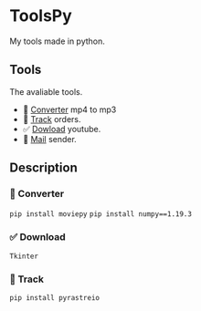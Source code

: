 # ToolsPy
My tools made in python.

## Tools
The avaliable tools.
- 🎵 <a href="https://github.com/vLeeH/ToolsPy/blob/main/ToolsPy/Converter/converter.py">Converter</a> mp4 to mp3 
- 🎯 <a href="https://github.com/vLeeH/ToolsPy/blob/main/Track/track.py">Track</a> orders.
- ✅ <a href="https://github.com/vLeeH/ToolsPy/blob/main/ToolsPy/Download/download.pyw">Dowload</a> youtube. 
- 📧 <a href="https://github.com/vLeeH/ToolsPy/blob/main/ToolsPy/Track/track.py">Mail</a> sender.

## Description 

### 🎵 Converter

`pip install moviepy` `pip install numpy==1.19.3`

### ✅ Download

`Tkinter`

### 🎯 Track 

`pip install pyrastreio`

